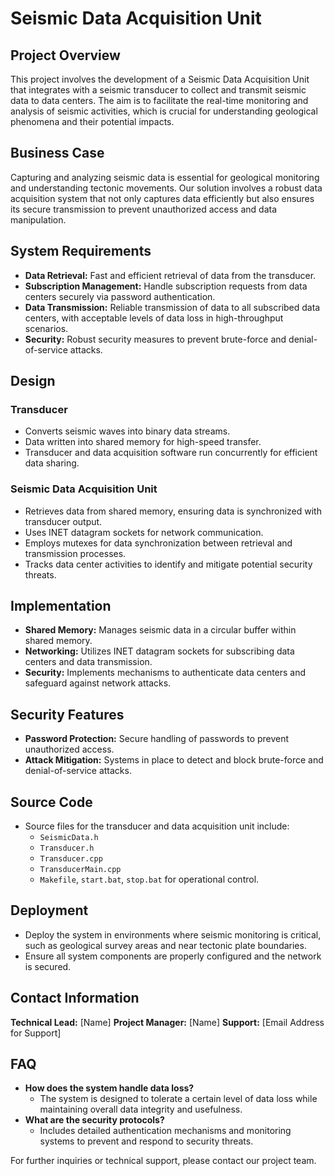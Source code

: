 # Seismic Data Acquisition Unit

## Project Overview
This project involves the development of a Seismic Data Acquisition Unit that integrates with a seismic transducer to collect and transmit seismic data to data centers. The aim is to facilitate the real-time monitoring and analysis of seismic activities, which is crucial for understanding geological phenomena and their potential impacts.

## Business Case
Capturing and analyzing seismic data is essential for geological monitoring and understanding tectonic movements. Our solution involves a robust data acquisition system that not only captures data efficiently but also ensures its secure transmission to prevent unauthorized access and data manipulation.

## System Requirements
- **Data Retrieval:** Fast and efficient retrieval of data from the transducer.
- **Subscription Management:** Handle subscription requests from data centers securely via password authentication.
- **Data Transmission:** Reliable transmission of data to all subscribed data centers, with acceptable levels of data loss in high-throughput scenarios.
- **Security:** Robust security measures to prevent brute-force and denial-of-service attacks.

## Design
### Transducer
- Converts seismic waves into binary data streams.
- Data written into shared memory for high-speed transfer.
- Transducer and data acquisition software run concurrently for efficient data sharing.

### Seismic Data Acquisition Unit
- Retrieves data from shared memory, ensuring data is synchronized with transducer output.
- Uses INET datagram sockets for network communication.
- Employs mutexes for data synchronization between retrieval and transmission processes.
- Tracks data center activities to identify and mitigate potential security threats.

## Implementation
- **Shared Memory:** Manages seismic data in a circular buffer within shared memory.
- **Networking:** Utilizes INET datagram sockets for subscribing data centers and data transmission.
- **Security:** Implements mechanisms to authenticate data centers and safeguard against network attacks.

## Security Features
- **Password Protection:** Secure handling of passwords to prevent unauthorized access.
- **Attack Mitigation:** Systems in place to detect and block brute-force and denial-of-service attacks.

## Source Code
- Source files for the transducer and data acquisition unit include:
  - `SeismicData.h`
  - `Transducer.h`
  - `Transducer.cpp`
  - `TransducerMain.cpp`
  - `Makefile`, `start.bat`, `stop.bat` for operational control.

## Deployment
- Deploy the system in environments where seismic monitoring is critical, such as geological survey areas and near tectonic plate boundaries.
- Ensure all system components are properly configured and the network is secured.

## Contact Information
**Technical Lead:** [Name]
**Project Manager:** [Name]
**Support:** [Email Address for Support]

## FAQ
- **How does the system handle data loss?**
  - The system is designed to tolerate a certain level of data loss while maintaining overall data integrity and usefulness.
- **What are the security protocols?**
  - Includes detailed authentication mechanisms and monitoring systems to prevent and respond to security threats.

For further inquiries or technical support, please contact our project team.
